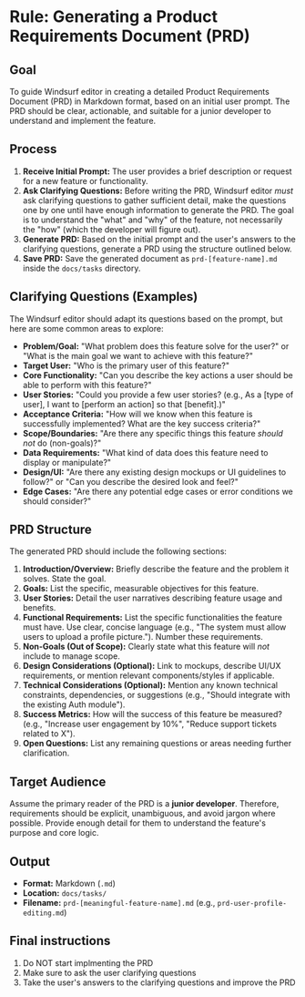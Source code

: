 # Rule: Generating a Product Requirements Document (PRD)

## Goal

To guide Windsurf editor in creating a detailed Product Requirements Document (PRD) in Markdown format, based on an initial user prompt. The PRD should be clear, actionable, and suitable for a junior developer to understand and implement the feature.

## Process

1. **Receive Initial Prompt:** The user provides a brief description or request for a new feature or functionality.
2. **Ask Clarifying Questions:** Before writing the PRD, Windsurf editor *must* ask clarifying questions to gather sufficient detail, make the questions one by one until have enough information to generate the PRD. The goal is to understand the "what" and "why" of the feature, not necessarily the "how" (which the developer will figure out).
3. **Generate PRD:** Based on the initial prompt and the user's answers to the clarifying questions, generate a PRD using the structure outlined below.
4. **Save PRD:** Save the generated document as `prd-[feature-name].md` inside the `docs/tasks` directory.

## Clarifying Questions (Examples)

The Windsurf editor should adapt its questions based on the prompt, but here are some common areas to explore:

*  **Problem/Goal:** "What problem does this feature solve for the user?" or "What is the main goal we want to achieve with this feature?"
*  **Target User:** "Who is the primary user of this feature?"
*  **Core Functionality:** "Can you describe the key actions a user should be able to perform with this feature?"
*  **User Stories:** "Could you provide a few user stories? (e.g., As a [type of user], I want to [perform an action] so that [benefit].)"
*  **Acceptance Criteria:** "How will we know when this feature is successfully implemented? What are the key success criteria?"
*  **Scope/Boundaries:** "Are there any specific things this feature *should not* do (non-goals)?"
*  **Data Requirements:** "What kind of data does this feature need to display or manipulate?"
*  **Design/UI:** "Are there any existing design mockups or UI guidelines to follow?" or "Can you describe the desired look and feel?"
*  **Edge Cases:** "Are there any potential edge cases or error conditions we should consider?"

## PRD Structure

The generated PRD should include the following sections:

1. **Introduction/Overview:** Briefly describe the feature and the problem it solves. State the goal.
2. **Goals:** List the specific, measurable objectives for this feature.
3. **User Stories:** Detail the user narratives describing feature usage and benefits.
4. **Functional Requirements:** List the specific functionalities the feature must have. Use clear, concise language (e.g., "The system must allow users to upload a profile picture."). Number these requirements.
5. **Non-Goals (Out of Scope):** Clearly state what this feature will *not* include to manage scope.
6. **Design Considerations (Optional):** Link to mockups, describe UI/UX requirements, or mention relevant components/styles if applicable.
7. **Technical Considerations (Optional):** Mention any known technical constraints, dependencies, or suggestions (e.g., "Should integrate with the existing Auth module").
8. **Success Metrics:** How will the success of this feature be measured? (e.g., "Increase user engagement by 10%", "Reduce support tickets related to X").
9. **Open Questions:** List any remaining questions or areas needing further clarification.

## Target Audience

Assume the primary reader of the PRD is a **junior developer**. Therefore, requirements should be explicit, unambiguous, and avoid jargon where possible. Provide enough detail for them to understand the feature's purpose and core logic.

## Output

*  **Format:** Markdown (`.md`)
*  **Location:** `docs/tasks/`
*  **Filename:** `prd-[meaningful-feature-name].md` (e.g., `prd-user-profile-editing.md`)

## Final instructions

1. Do NOT start implmenting the PRD
2. Make sure to ask the user clarifying questions
3. Take the user's answers to the clarifying questions and improve the PRD

